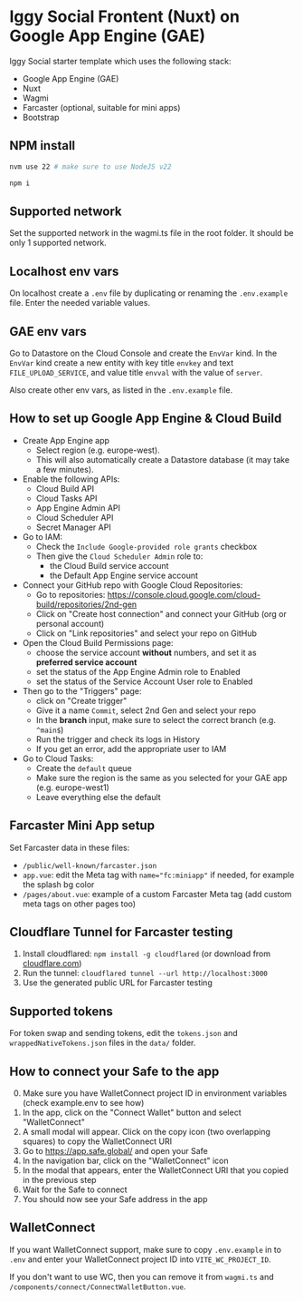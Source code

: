 # Iggy Social Frontent (Nuxt) on Google App Engine (GAE)

Iggy Social starter template which uses the following stack:

- Google App Engine (GAE)
- Nuxt
- Wagmi
- Farcaster (optional, suitable for mini apps)
- Bootstrap

## NPM install

```bash
nvm use 22 # make sure to use NodeJS v22

npm i
```

## Supported network

Set the supported network in the wagmi.ts file in the root folder. It should be only 1 supported network.

## Localhost env vars

On localhost create a `.env` file by duplicating or renaming the `.env.example` file. Enter the needed variable values.

## GAE env vars

Go to Datastore on the Cloud Console and create the `EnvVar` kind. In the `EnvVar` kind create a new entity with key title `envkey` and text `FILE_UPLOAD_SERVICE`, and value title `envval` with the value of `server`.

Also create other env vars, as listed in the `.env.example` file.

## How to set up Google App Engine & Cloud Build

- Create App Engine app
  - Select region (e.g. europe-west).
  - This will also automatically create a Datastore database (it may take a few minutes).
- Enable the following APIs:
  - Cloud Build API
  - Cloud Tasks API
  - App Engine Admin API
  - Cloud Scheduler API
  - Secret Manager API 
- Go to IAM:
  - Check the `Include Google-provided role grants` checkbox
  - Then give the `Cloud Scheduler Admin` role to:
    - the Cloud Build service account
    - the Default App Engine service account 
- Connect your GitHub repo with Google Cloud Repositories:
  - Go to repositories: https://console.cloud.google.com/cloud-build/repositories/2nd-gen 
  - Click on "Create host connection" and connect your GitHub (org or personal account)
  - Click on "Link repositories" and select your repo on GitHub
- Open the Cloud Build Permissions page:
  - choose the service account **without** numbers, and set it as **preferred service account**
  - set the status of the App Engine Admin role to Enabled 
  - set the status of the Service Account User role to Enabled
- Then go to the "Triggers" page:
  - click on "Create trigger"
  - Give it a name `Commit`, select 2nd Gen and select your repo
  - In the **branch** input, make sure to select the correct branch (e.g. `^main$`)
  - Run the trigger and check its logs in History
  - If you get an error, add the appropriate user to IAM
- Go to Cloud Tasks:
  - Create the `default` queue
  - Make sure the region is the same as you selected for your GAE app (e.g. europe-west1)
  - Leave everything else the default

## Farcaster Mini App setup

Set Farcaster data in these files:

- `/public/well-known/farcaster.json`
- `app.vue`: edit the Meta tag with `name="fc:miniapp"` if needed, for example the splash bg color
- `/pages/about.vue`: example of a custom Farcaster Meta tag (add custom meta tags on other pages too)

## Cloudflare Tunnel for Farcaster testing

1. Install cloudflared: `npm install -g cloudflared` (or download from [cloudflare.com](https://cloudflare.com))
2. Run the tunnel: `cloudflared tunnel --url http://localhost:3000`
3. Use the generated public URL for Farcaster testing

## Supported tokens

For token swap and sending tokens, edit the `tokens.json` and `wrappedNativeTokens.json` files in the `data/` folder.

## How to connect your Safe to the app

0. Make sure you have WalletConnect project ID in environment variables (check example.env to see how)
1. In the app, click on the "Connect Wallet" button and select "WalletConnect"
2. A small modal will appear. Click on the copy icon (two overlapping squares) to copy the WalletConnect URI
3. Go to https://app.safe.global/ and open your Safe
4. In the navigation bar, click on the "WalletConnect" icon
5. In the modal that appears, enter the WalletConnect URI that you copied in the previous step
6. Wait for the Safe to connect
7. You should now see your Safe address in the app

## WalletConnect

If you want WalletConnect support, make sure to copy `.env.example` in to `.env` and enter your WalletConnect project ID into `VITE_WC_PROJECT_ID`.

If you don't want to use WC, then you can remove it from `wagmi.ts` and `/components/connect/ConnectWalletButton.vue`.
